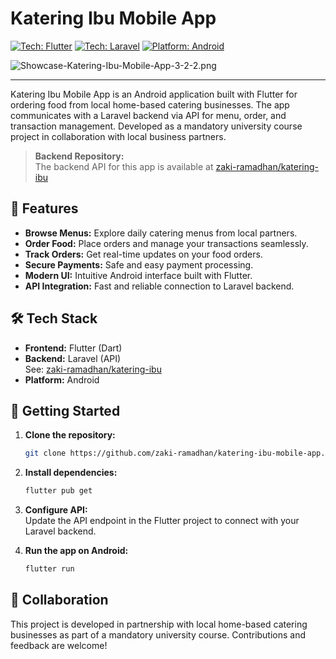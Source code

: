 # Katering Ibu Mobile App
[![Tech: Flutter](https://img.shields.io/badge/Flutter-02569B?logo=flutter&logoColor=white&style=for-the-badge)](https://flutter.dev/)
[![Tech: Laravel](https://img.shields.io/badge/Laravel-FF2D20?logo=laravel&logoColor=white&style=for-the-badge)](https://laravel.com/)
[![Platform: Android](https://img.shields.io/badge/Android-3DDC84?logo=android&logoColor=white&style=for-the-badge)](https://developer.android.com/)

![Showcase-Katering-Ibu-Mobile-App-3-2-2.png](https://i.postimg.cc/TwzpfNyd/Showcase-Katering-Ibu-Mobile-App-3-2-2.png)

---

Katering Ibu Mobile App is an Android application built with Flutter for ordering food from local home-based catering businesses. The app communicates with a Laravel backend via API for menu, order, and transaction management. Developed as a mandatory university course project in collaboration with local business partners.

> **Backend Repository:**  
> The backend API for this app is available at [zaki-ramadhan/katering-ibu](https://github.com/zaki-ramadhan/katering-ibu/tree/main?tab=readme-ov-file#readme-ov-file)

## 🚀 Features

- **Browse Menus:** Explore daily catering menus from local partners.
- **Order Food:** Place orders and manage your transactions seamlessly.
- **Track Orders:** Get real-time updates on your food orders.
- **Secure Payments:** Safe and easy payment processing.
- **Modern UI:** Intuitive Android interface built with Flutter.
- **API Integration:** Fast and reliable connection to Laravel backend.

## 🛠️ Tech Stack

- **Frontend:** Flutter (Dart)
- **Backend:** Laravel (API)  
  See: [zaki-ramadhan/katering-ibu](https://github.com/zaki-ramadhan/katering-ibu/tree/main?tab=readme-ov-file#readme-ov-file)
- **Platform:** Android

## 🏁 Getting Started

1. **Clone the repository:**
   ```bash
   git clone https://github.com/zaki-ramadhan/katering-ibu-mobile-app.git
   ```
2. **Install dependencies:**
   ```bash
   flutter pub get
   ```
3. **Configure API:**  
   Update the API endpoint in the Flutter project to connect with your Laravel backend.

4. **Run the app on Android:**
   ```bash
   flutter run
   ```

## 🤝 Collaboration

This project is developed in partnership with local home-based catering businesses as part of a mandatory university course. Contributions and feedback are welcome!
